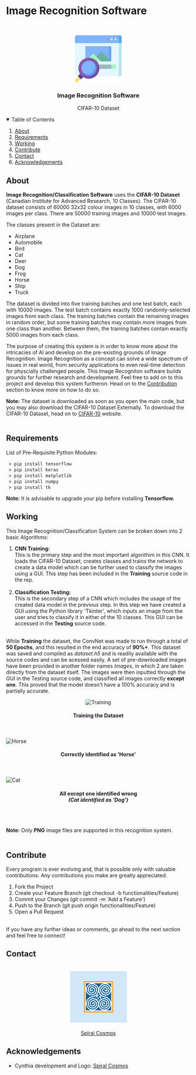 # Image Recognition Software

<!-- LOGO -->
<br />
<p align="center">
  <a href="https://github.com/Yashvardhang/CNN">
    <img src="/Icons/Image.svg" alt="Logo" width="128" height="128">
  </a>

  <h3 align="center">Image Recognition Software</h3>
  <p align="center">
    CIFAR-10 Dataset
  </p>
</p>

<!-- TABLE OF CONTENTS -->
<details open="open">
  <summary>Table of Contents</summary>
  <ol>
    <li><a href="#about">About</a></li>
    <li><a href="#requirements">Requirements</a></li>
    <li><a href="#working">Working</a></li>
    <li><a href="#contribute">Contribute</a></li>
    <li><a href="#contact">Contact</a></li>
    <li><a href="#acknowledgements">Acknowledgements</a></li>
  </ol>
</details>

<!-- ABOUT -->
## About

**Image Recognition/Classification Software** uses the **CIFAR-10 Dataset** (Canadian Institute for Advanced Research, 10 Classes). The CIFAR-10 dataset consists of 60000 32x32 colour images in 10 classes, with 6000 images per class. There are 50000 training images and 10000 test images. <br>

The classes present in the Dataset are:
<ul>
  <li>Airplane</li>
  <li>Automobile</li>
  <li>Bird</li>
  <li>Cat</li>
  <li>Deer</li>
  <li>Dog</li>
  <li>Frog</li>
  <li>Horse</li>
  <li>Ship</li>
  <li>Truck</li>
</ul>

The dataset is divided into five training batches and one test batch, each with 10000 images. The test batch contains exactly 1000 randomly-selected images from each class. The training batches contain the remaining images in random order, but some training batches may contain more images from one class than another. Between them, the training batches contain exactly 5000 images from each class.<br>

The purpose of creating this system is in order to know more about the intricacies of AI and develop on the pre-existing grounds of Image Recognition. Image Recognition as a concept can solve a wide spectrum of issues in real world, from security applications to even real-time detection for physcially challenged people. This Image Recogniton software builds grounds for further research and development. Feel free to add on to this project and develop this system furtheron. Head on to the <a href="#contribute">Contribution</a> section to know more on how to do so.

**Note:** The dataset is downloaded as soon as you open the main code, but you may also download the CIFAR-10 Dataset Externally. To download the CIFAR-10 Dataset, head on to <a href = 'https://www.cs.toronto.edu/~kriz/cifar.html'>CIFAR-10</a> website.
<br><br>

<!-- REQUIREMENTS -->
## Requirements

List of Pre-Requisite Python Modules:

```
 > pip install tensorflow
 > pip install keras
 > pip install matplotlib
 > pip install numpy
 > pip install tk
```

**Note:** It is advisable to upgrade your pip before installing **Tensorflow.**
<br>

<!-- WORKING -->
## Working

This Image Recognition/Classification System can be broken down into 2 basic Algorithms:
<ol>
  <li><b>CNN Training:</b><br>This is the primary step and the most important algorithim in this CNN. It loads the CIFAR-10 Dataset, creates classes and trains the network to create a data model which can be further used to classify the images using a GUI. This step has been included in the <b>Training</b> source code in the rep.</li><br>
  <li><b>Classification Testing:</b><br>This is the secondary step of a CNN which includes the usage of the created data model in the previous step. In this step we have created a GUI using the Python library 'Tkinter', which inputs an image from the user and tries to classify it in either of the 10 classes. This GUI can be accessed in the <b>Testing</b> source code. </li><br>
</ol>

While **Training** the dataset, the ConvNet was made to run through a total of **50 Epochs**, and this resulted in the end accuracy of **90%+**. This dataset was saved and compiled as  _dataset.h5_ and is readily available with the source codes and can be acessed easily. A set of pre-downloaded images have been provided in another folder names _Images_, in which 2 are taken directly from the dataset itself. The images were then inputted through the GUI in the Testing source code, and classified all images correctly **except one**. This proved that the model doesn't have a 100% accuracy and is partially accurate.
<br>
<p align = "center">
  <img src="/Souce/Training.jpeg" alt="Training">
  <b><h4 align = "center">Training the Dataset</h4></b>
  <br><br>
  <img src="/Souce/Testing1.jpeg" alt="Horse">
  <b><h4 align = "center">Correctly identified as 'Horse'</h4></b>
  <br><br>
  <img src="/Souce/Testing2.jpeg" alt="Cat">
  <b><h4 align = "center">All except one identified wrong <br><i>(Cat identified as 'Dog')</i></h4></b>
  <br><br>
</p>

**Note:** Only **PNG** image files are supported in this recognition system.
<br><br>

<!-- contribute -->
## Contribute

Every program is ever evolving and, that is possible only with valuable contributions. Any contributions you make are greatly appreciated. 
<ol>
  <li>Fork the Project</li>
  <li>Create your Feature Branch (git checkout -b functionalities/Feature)</li>
  <li>Commit your Changes (git commit -m 'Add a Feature')</li>
  <li>Push to the Branch (git push origin functionalities/Feature)</li>
  <li>Open a Pull Request</li>
</ol>

<br>If you have any further ideas or comments, go ahead to the next section and feel free to connect! 

<!-- CONTACT -->
## Contact

<p align="center">
  <br>
  <img src="https://github.com/YashvardhanG/YashvardhanG/blob/main/Spiral%20Cosmos.png" alt="Logo" width="155" height="140"><br><br>
  <a href = "https://www.spiralcosmos.com">Spiral Cosmos</a>
</p>

<!-- Acknowledgement -->
## Acknowledgements

<ul>
  <li>Cynthia development and Logo: <a href = "https://www.spiralcosmos.com">Spiral Cosmos</a></li>
</ul>
